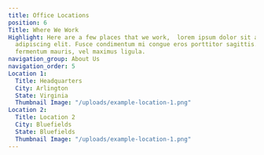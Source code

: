 ```yaml
---
title: Office Locations
position: 6
Title: Where We Work
Highlight: Here are a few places that we work,  lorem ipsum dolor sit amet, consectetur
  adipiscing elit. Fusce condimentum mi congue eros porttitor sagittis. Morbi quis
  fermentum mauris, vel maximus ligula.
navigation_group: About Us
navigation_order: 5
Location 1:
  Title: Headquarters
  City: Arlington
  State: Virginia
  Thumbnail Image: "/uploads/example-location-1.png"
Location 2:
  Title: Location 2
  City: Bluefields
  State: Bluefields
  Thumbnail Image: "/uploads/example-location-1.png"
---
```


